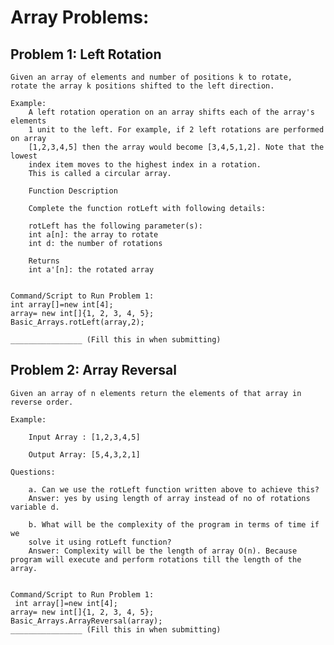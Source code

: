 # Array Problems:

## Problem 1: Left Rotation

    Given an array of elements and number of positions k to rotate, 
    rotate the array k positions shifted to the left direction.

    Example:
        A left rotation operation on an array shifts each of the array's elements
        1 unit to the left. For example, if 2 left rotations are performed on array
        [1,2,3,4,5] then the array would become [3,4,5,1,2]. Note that the lowest 
        index item moves to the highest index in a rotation. 
        This is called a circular array.

        Function Description

        Complete the function rotLeft with following details:

        rotLeft has the following parameter(s):
        int a[n]: the array to rotate
        int d: the number of rotations

        Returns
        int a'[n]: the rotated array


    Command/Script to Run Problem 1: 
    int array[]=new int[4];
    array= new int[]{1, 2, 3, 4, 5};
    Basic_Arrays.rotLeft(array,2);
    
    ________________ (Fill this in when submitting)

## Problem 2: Array Reversal

    Given an array of n elements return the elements of that array in reverse order.

    Example:

        Input Array : [1,2,3,4,5]

        Output Array: [5,4,3,2,1]

    Questions:

        a. Can we use the rotLeft function written above to achieve this?
        Answer: yes by using length of array instead of no of rotations variable d.

        b. What will be the complexity of the program in terms of time if we
        solve it using rotLeft function?
        Answer: Complexity will be the length of array O(n). Because program will execute and perform rotations till the length of the array.


    Command/Script to Run Problem 1:
     int array[]=new int[4];
    array= new int[]{1, 2, 3, 4, 5};
    Basic_Arrays.ArrayReversal(array);
    ________________ (Fill this in when submitting)
